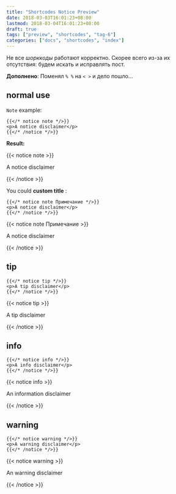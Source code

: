 ```yaml
---
title: "Shortcodes Notice Preview"
date: 2018-03-03T16:01:23+08:00
lastmod: 2018-03-04T16:01:23+08:00
draft: true
tags: ["preview", "shortcodes", "tag-6"]
categories: ["docs", "shortcodes", "index"]
---
```


Не все _шорккоды_ работают корректно. Скорее всего из-за их отсутствия: будем искать и исправлять пост.

**Дополнено**: Поменял `% %` на `< >` и дело пошло...  

## normal use

`Note` example:

```shortcode
{{</* notice note */>}}
<p>A notice disclaimer</p>
{{</* /notice */>}}
```

**Result:**

{{< notice note >}}
<p>A notice disclaimer</p>
{{< /notice >}}

You could **custom title** :

```shortcode
{{</* notice note Примечание */>}}
<p>A notice disclaimer</p>
{{</* /notice */>}}
```

{{< notice note Примечание >}}
<p>A notice disclaimer</p>
{{< /notice >}}


## tip

```shortcode
{{</* notice tip */>}}
<p>A tip disclaimer</p>
{{</* /notice */>}}
```

{{< notice tip >}}
<p>A tip disclaimer</p>
{{< /notice >}}

## info
```shortcode
{{</* notice info */>}}
<p>A info disclaimer</p>
{{</* /notice */>}}
```

{{< notice info >}}
<p>An information disclaimer</p>
{{< /notice >}}

## warning
```shortcode
{{</* notice warning */>}}
<p>A warning disclaimer</p>
{{</* /notice */>}}
```

{{< notice warning >}}
<p>An warning disclaimer</p>
{{< /notice >}}
